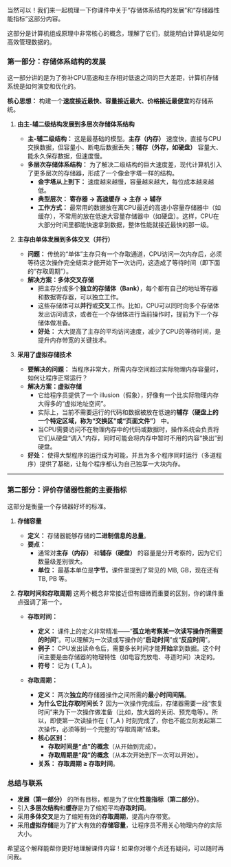 当然可以！我们来一起梳理一下你课件中关于“存储体系结构的发展”和“存储器性能指标”这部分内容。

这部分是计算机组成原理中非常核心的概念，理解了它们，就能明白计算机是如何高效管理数据的。

### 第一部分：存储体系结构的发展

这一部分讲的是为了弥补CPU高速和主存相对低速之间的巨大差距，计算机存储系统是如何演变和优化的。

**核心思想：** 构建一个**速度接近最快、容量接近最大、价格接近最便宜**的存储系统。

1.  **由主-辅二级结构发展到多层次存储体系结构**
    *   **主-辅二级结构：** 这是最基础的模型。**主存（内存）** 速度快，直接与CPU交换数据，但容量小、断电后数据丢失；**辅存（外存，如硬盘）** 容量大、能永久保存数据，但速度慢。
    *   **多层次存储体系结构：** 为了解决二级结构的巨大速度差，现代计算机引入了更多层次的存储器，形成了一个像金字塔一样的结构。
        *   **金字塔从上到下：** 速度越来越慢，容量越来越大，每位成本越来越低。
        *   **典型层次：** **寄存器 → 高速缓存 → 主存 → 辅存**
        *   **工作方式：** 最常用的数据放在离CPU最近的高速小容量存储器中（如缓存），不常用的放在低速大容量存储器中（如硬盘）。这样，CPU在大部分时间里都能快速拿到数据，整体性能就接近最快的那一级。

2.  **主存由单体发展到多体交叉（并行）**
    *   **问题：** 传统的“单体”主存只有一个存取通道，CPU访问一次内存后，必须等待这次操作完全结束才能开始下一次访问，这造成了等待时间（即下面的“存取周期”）。
    *   **解决方案：多体交叉存储**
        *   把主存分成多个**独立的存储体（Bank）**，每个都有自己的地址寄存器和数据寄存器，可以独立工作。
        *   这些存储体可以**并行**或**交叉**工作。比如，CPU可以同时向多个存储体发出访问请求，或者在一个存储体进行当前操作时，提前为下一个存储体做准备。
        *   **好处：** 大大提高了主存的平均访问速度，减少了CPU的等待时间，是提升内存带宽的关键技术。

3.  **采用了虚拟存储技术**
    *   **要解决的问题：** 当程序非常大，所需内存空间超过实际物理内存容量时，如何让程序正常运行？
    *   **解决方案：虚拟存储**
        *   它给程序员提供了一个 illusion（假象），好像有一个比实际物理内存大得多的“虚拟地址空间”。
        *   实际上，当前不需要运行的代码和数据被放在低速的**辅存（硬盘上的一个特定区域，称为“交换区”或“页面文件”）** 中。
        *   当CPU需要访问不在物理内存中的代码或数据时，操作系统会负责将它们从硬盘“调入”内存，同时可能会将内存中暂时不用的内容“换出”到硬盘。
    *   **好处：** 使得大型程序的运行成为可能，并且为多个程序同时运行（多道程序）提供了基础，让每个程序都认为自己独享一大块内存。

---

### 第二部分：评价存储器性能的主要指标

这部分是衡量一个存储器好坏的标准。

1.  **存储容量**
    *   **定义：** 存储器能够存储的**二进制信息的总量**。
    *   **要点：**
        *   通常对**主存（内存）** 和**辅存（硬盘）** 的容量是分开考察的，因为它们数量级差别很大。
        *   **单位：** 最基本单位是**字节**。课件里提到了常见的 MB, GB，现在还有 TB, PB 等。

2.  **存取时间和存取周期**
    这两个概念非常接近但有细微而重要的区别，你的课件重点强调了第一个。

    *   **存取时间：**
        *   **定义：** 课件上的定义非常精准——“**孤立地考察某一次读写操作所需要的时间**”。可以理解为一次读或写操作的“**启动时间**”或“**反应时间**”。
        *   **例子：** CPU发出读命令后，需要多长时间才能**开始**拿到数据。这个时间主要是由存储器的物理特性（如电容充放电、寻道时间）决定的。
        *   **符号：** 记为 \( T_A \)。

    *   **存取周期：**
        *   **定义：** 两次**独立的**存储器操作之间所需的**最小时间间隔**。
        *   **为什么它比存取时间长？** 因为一次操作完成后，存储器需要一段“恢复时间”来为下一次操作做准备（比如，放大器的关闭、预充电等）。所以，即使第一次读操作在 \( T_A \) 时刻完成了，你也不能立刻发起第二次操作，必须等到一个完整的“存取周期”结束。
        *   **核心区别：**
            *   **存取时间是“点”的概念**（从开始到完成）。
            *   **存取周期是“段”的概念**（从本次开始到下一次可以开始）。
        *   **关系：** **存取周期 ≥ 存取时间**。

### 总结与联系

*   **发展（第一部分）** 的所有目标，都是为了优化**性能指标（第二部分）**。
*   引入**多层次结构**和**缓存**是为了缩短平均**存取时间**。
*   采用**多体交叉**是为了缩短有效的**存取周期**，提高内存带宽。
*   采用**虚拟存储**是为了扩大有效的**存储容量**，让程序员不用关心物理内存的实际大小。

希望这个解释能帮你更好地理解课件内容！如果你对哪个点还有疑问，可以随时再问我。